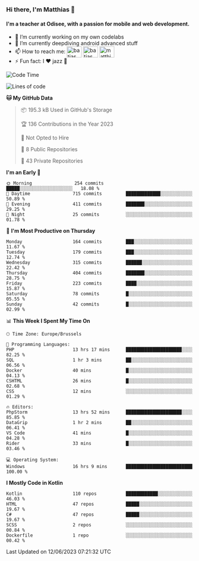 ### Hi there, I'm Matthias 👋

#### I'm a teacher at Odisee, with a passion for mobile and web development.

- 🔭 I’m currently working on my own codelabs
- 🌱 I’m currently deepdiving android advanced stuff
- 📫 How to reach me: <a href="https://dev.to/batjas" target="_blank"><img align="center" src="https://raw.githubusercontent.com/rahuldkjain/github-profile-readme-generator/master/src/images/icons/Social/devto.svg" alt="batjas" height="30" width="40" /></a>
<a href="https://twitter.com/batjas" target="_blank"><img align="center" src="https://raw.githubusercontent.com/rahuldkjain/github-profile-readme-generator/master/src/images/icons/Social/twitter.svg" alt="batjas" height="30" width="40" /></a>
<a href="https://linkedin.com/in/matthiasdruwé" target="_blank"><img align="center" src="https://raw.githubusercontent.com/rahuldkjain/github-profile-readme-generator/master/src/images/icons/Social/linked-in-alt.svg" alt="matthiasdruwé" height="30" width="40" /></a>
- ⚡ Fun fact: I ❤ jazz 🎷


<!--START_SECTION:waka-->
![Code Time](http://img.shields.io/badge/Code%20Time-770%20hrs%2027%20mins-blue)

![Lines of code](https://img.shields.io/badge/From%20Hello%20World%20I%27ve%20Written-1.6%20million%20lines%20of%20code-blue)

**🐱 My GitHub Data** 

> 📦 195.3 kB Used in GitHub's Storage 
 > 
> 🏆 136 Contributions in the Year 2023
 > 
> 🚫 Not Opted to Hire
 > 
> 📜 8 Public Repositories 
 > 
> 🔑 43 Private Repositories 
 > 
**I'm an Early 🐤** 

```text
🌞 Morning                254 commits         █████░░░░░░░░░░░░░░░░░░░░   18.08 % 
🌆 Daytime                715 commits         █████████████░░░░░░░░░░░░   50.89 % 
🌃 Evening                411 commits         ███████░░░░░░░░░░░░░░░░░░   29.25 % 
🌙 Night                  25 commits          ░░░░░░░░░░░░░░░░░░░░░░░░░   01.78 % 
```
📅 **I'm Most Productive on Thursday** 

```text
Monday                   164 commits         ███░░░░░░░░░░░░░░░░░░░░░░   11.67 % 
Tuesday                  179 commits         ███░░░░░░░░░░░░░░░░░░░░░░   12.74 % 
Wednesday                315 commits         ██████░░░░░░░░░░░░░░░░░░░   22.42 % 
Thursday                 404 commits         ███████░░░░░░░░░░░░░░░░░░   28.75 % 
Friday                   223 commits         ████░░░░░░░░░░░░░░░░░░░░░   15.87 % 
Saturday                 78 commits          █░░░░░░░░░░░░░░░░░░░░░░░░   05.55 % 
Sunday                   42 commits          █░░░░░░░░░░░░░░░░░░░░░░░░   02.99 % 
```


📊 **This Week I Spent My Time On** 

```text
🕑︎ Time Zone: Europe/Brussels

💬 Programming Languages: 
PHP                      13 hrs 17 mins      █████████████████████░░░░   82.25 % 
SQL                      1 hr 3 mins         ██░░░░░░░░░░░░░░░░░░░░░░░   06.56 % 
Docker                   40 mins             █░░░░░░░░░░░░░░░░░░░░░░░░   04.13 % 
CSHTML                   26 mins             █░░░░░░░░░░░░░░░░░░░░░░░░   02.68 % 
CSS                      12 mins             ░░░░░░░░░░░░░░░░░░░░░░░░░   01.29 % 

🔥 Editors: 
PhpStorm                 13 hrs 52 mins      █████████████████████░░░░   85.85 % 
DataGrip                 1 hr 2 mins         ██░░░░░░░░░░░░░░░░░░░░░░░   06.41 % 
VS Code                  41 mins             █░░░░░░░░░░░░░░░░░░░░░░░░   04.28 % 
Rider                    33 mins             █░░░░░░░░░░░░░░░░░░░░░░░░   03.46 % 

💻 Operating System: 
Windows                  16 hrs 9 mins       █████████████████████████   100.00 % 
```

**I Mostly Code in Kotlin** 

```text
Kotlin                   110 repos           ████████████░░░░░░░░░░░░░   46.03 % 
HTML                     47 repos            █████░░░░░░░░░░░░░░░░░░░░   19.67 % 
C#                       47 repos            █████░░░░░░░░░░░░░░░░░░░░   19.67 % 
SCSS                     2 repos             ░░░░░░░░░░░░░░░░░░░░░░░░░   00.84 % 
Dockerfile               1 repo              ░░░░░░░░░░░░░░░░░░░░░░░░░   00.42 % 
```




 Last Updated on 12/06/2023 07:21:32 UTC
<!--END_SECTION:waka-->
